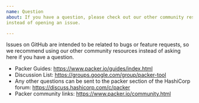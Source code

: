 ```yaml
---
name: Question
about: If you have a question, please check out our other community resources
instead of opening an issue.

---
```


Issues on GitHub are intended to be related to bugs or feature requests, so we
recommend using our other community resources instead of asking here if you
have a question.

- Packer Guides: https://www.packer.io/guides/index.html
- Discussion List: https://groups.google.com/group/packer-tool
- Any other questions can be sent to the packer section of the HashiCorp
  forum: https://discuss.hashicorp.com/c/packer
- Packer community links: https://www.packer.io/community.html
